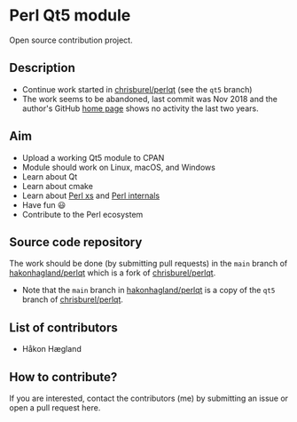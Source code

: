 # Perl Qt5 module

Open source contribution project.

## Description
- Continue work started
  in [chrisburel/perlqt](https://github.com/chrisburel/perlqt) (see
  the `qt5` branch)
- The work seems to be abandoned, last commit was Nov 2018 and the
  author's GitHub
  [home page](https://github.com/chrisburel?tab=overview&from=2022-03-01&to=2022-03-03) shows
  no activity the last two years.

## Aim
- Upload a working Qt5 module to CPAN
- Module should work on Linux, macOS, and Windows
- Learn about Qt
- Learn about cmake
- Learn about [Perl xs](https://perldoc.perl.org/perlxs)
  and [Perl internals](https://perldoc.perl.org/perlapi)
- Have fun :smiley:
- Contribute to the Perl ecosystem

## Source code repository

The work should be done (by submitting pull requests)
in the `main` branch
of [hakonhagland/perlqt](https://github.com/hakonhagland/perlqt) which 
is a fork
of [chrisburel/perlqt](https://github.com/chrisburel/perlqt).
- Note that the `main` branch
  in [hakonhagland/perlqt](https://github.com/hakonhagland/perlqt) is
  a copy of the `qt5` branch of [chrisburel/perlqt](https://github.com/chrisburel/perlqt).

## List of contributors

- Håkon Hægland

## How to contribute?

If you are interested, contact the contributors (me) by submitting an
issue or open a pull request here.
